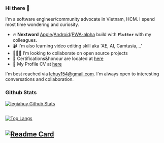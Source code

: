 ### Hi there 👋

I'm a software engineer/community advocate in Vietnam, HCM. I spend most time wondering and curiosity.

- 🔥 **Nextword** [Apple](https://apps.apple.com/vn/app/nextword/id1586762180)/[Android](https://play.google.com/store/apps/details?id=com.nextword.nextword)/[PWA-alpha](http://nextword-me-with-my-friends.web.app) build with **`Flutter`** with my colleagues.
- 📹 I'm also learning video editing skill aka 'AE, AI, Camtasia,...'
- 👨🏻‍💻 I’m looking to collaborate on open source projects
- 🥇 Certifications&honour are located at [here](https://github.com/HuyLG99/LeGiaHuy/tree/master/Certificate)
- 🎯 My Profile CV at [here](https://github.com/HuyLG99/HuyLG99/blob/master/LeGiaHuy_CV.pdf)

<div>
    I'm best reached via <a href="mailto:legiahuy.dev@gmail.com"/>lehuy154@gmail.com</a>. I'm always open to interesting conversations and collaboration.
</div>
 


### Github Stats

[![legiahuy Github Stats](https://github-readme-stats.vercel.app/api?username=huylg99&count_private=true&theme=tokyonight&show_icons=true)](https://github.com/HuyLG99)
##
[![Top Langs](https://github-readme-stats.vercel.app/api/top-langs/?username=huylg99&layout=compact)](https://github.com/anuraghazra/github-readme-stats)
##
[![Readme Card](https://github-readme-stats.vercel.app/api/pin/?username=huylg99&repo=github-readme-stats)](https://github.com/anuraghazra/github-readme-stats)
----
